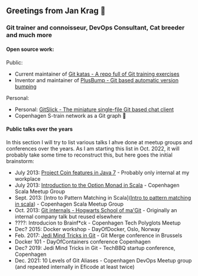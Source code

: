 ## Greetings from Jan Krag 👋

### Git trainer and connoisseur, DevOps Consultant, Cat breeder and much more

#### Open source work:

Public:

* Current maintainer of [Git katas - A repo full of Git training exercises](https://github.com/eficode-academy/git-katas)
* Inventor and maintainer of [PlusBump - Git based automatic version bumping](https://github.com/Praqma/PlusBump)

Personal:

* Personal: [GitSlick - The miniature single-file Git based chat client](https://github.com/JKrag/GitSlick)
* Copenhagen S-train network as a Git graph 🤪

#### Public talks over the years

In this section I will try to list various talks I ahve done at meetup groups and conferences over the years. As I am starting this list in Oct. 2022, it will probably take some time to reconstruct this, but here  goes the initial brainstorm:

* July 2013: [Project Coin features in Java 7](https://www.slideshare.net/jankrag/java7-coin) - Probably only internal at my workplace
* July 2013: [Introduction to the Option Monad in Scala](https://www.slideshare.net/jankrag/introduction-to-option-monad-in-scala) - Copenhagen Scala Meetup Group
* Sept. 2013: [Intro to Pattern Matching in Scala]([Intro to pattern matching in scala](https://www.slideshare.net/jankrag/intro-to-pattern-matching-in-scala)) - Copenhagen Scala Meetup Group
* Oct. 2013: [Git internals - Hogwarts School of ma'Git](https://www.slideshare.net/jankrag/git-internals-26784067) - Originally an internal company talk but reused elsewhere
* ????: Introducion to Brainf*ck - Copenhagen Tech Polyglots Meetup
* Dec? 2015: Docker workshop - DayOfDocker, Oslo, Norway
* Feb. 2017: [Jedi Mind Tricks in Git](https://www.slideshare.net/jankrag/jedi-mind-tricks-for-git) - Git Merge conference in Brussels
* Docker 101 - DayOfContainers conference Copenhagen
* Dec? 2019: Jedi Mind Tricks in Git - TechBBQ startup conference, Copenhagen
* Dec. 2021: 10 Levels of Git Aliases - Copenhagen DevOps Meetup group (and repeated internally in Eficode at least twice)

<!--
**JKrag/JKrag** is a ✨ _special_ ✨ repository because its `README.md` (this file) appears on your GitHub profile.

Here are some ideas to get you started:

- 🔭 I’m currently working on ...
- 🌱 I’m currently learning ...
- 👯 I’m looking to collaborate on ...
- 🤔 I’m looking for help with ...
- 💬 Ask me about ...
- 📫 How to reach me: ...
- 😄 Pronouns: ...
- ⚡ Fun fact: ...
-->
